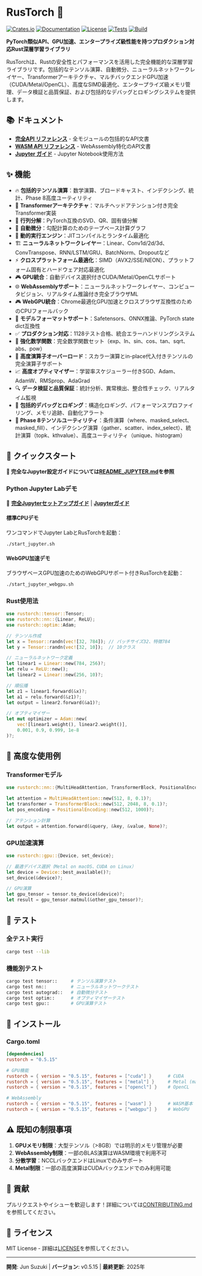 # RusTorch 🚀

[![Crates.io](https://img.shields.io/crates/v/rustorch)](https://crates.io/crates/rustorch)
[![Documentation](https://docs.rs/rustorch/badge.svg)](https://docs.rs/rustorch)
[![License](https://img.shields.io/badge/license-MIT%2FApache--2.0-blue.svg)](https://github.com/JunSuzukiJapan/rustorch)
[![Tests](https://img.shields.io/badge/tests-1128%20passing-brightgreen.svg)](#testing)
[![Build](https://img.shields.io/badge/build-passing-brightgreen.svg)](#testing)

**PyTorch類似API、GPU加速、エンタープライズ級性能を持つプロダクション対応Rust深層学習ライブラリ**

RusTorchは、Rustの安全性とパフォーマンスを活用した完全機能的な深層学習ライブラリです。包括的なテンソル演算、自動微分、ニューラルネットワークレイヤー、Transformerアーキテクチャ、マルチバックエンドGPU加速（CUDA/Metal/OpenCL）、高度なSIMD最適化、エンタープライズ級メモリ管理、データ検証と品質保証、および包括的なデバッグとロギングシステムを提供します。

## 📚 ドキュメント

- **[完全API リファレンス](API_DOCUMENTATION.md)** - 全モジュールの包括的なAPI文書
- **[WASM API リファレンス](WASM_API_DOCUMENTATION.md)** - WebAssembly特化のAPI文書
- **[Jupyter ガイド](jupyter-guide.md)** - Jupyter Notebook使用方法

## ✨ 機能

- 🔥 **包括的テンソル演算**：数学演算、ブロードキャスト、インデクシング、統計、Phase 8高度ユーティリティ
- 🤖 **Transformerアーキテクチャ**：マルチヘッドアテンション付き完全Transformer実装
- 🧮 **行列分解**：PyTorch互換のSVD、QR、固有値分解
- 🧠 **自動微分**：勾配計算のためのテープベース計算グラフ
- 🚀 **動的実行エンジン**：JITコンパイルとランタイム最適化
- 🏗️ **ニューラルネットワークレイヤー**：Linear、Conv1d/2d/3d、ConvTranspose、RNN/LSTM/GRU、BatchNorm、Dropoutなど
- ⚡ **クロスプラットフォーム最適化**：SIMD（AVX2/SSE/NEON）、プラットフォーム固有とハードウェア対応最適化
- 🎮 **GPU統合**：自動デバイス選択付きCUDA/Metal/OpenCLサポート
- 🌐 **WebAssemblyサポート**：ニューラルネットワークレイヤー、コンピュータビジョン、リアルタイム推論付き完全ブラウザML
- 🎮 **WebGPU統合**：Chrome最適化GPU加速とクロスブラウザ互換性のためのCPUフォールバック
- 📁 **モデルフォーマットサポート**：Safetensors、ONNX推論、PyTorch state dict互換性
- ✅ **プロダクション対応**：1128テスト合格、統合エラーハンドリングシステム
- 📐 **強化数学関数**：完全数学関数セット（exp、ln、sin、cos、tan、sqrt、abs、pow）
- 🔧 **高度演算子オーバーロード**：スカラー演算とin-place代入付きテンソルの完全演算子サポート
- 📈 **高度オプティマイザー**：学習率スケジューラー付きSGD、Adam、AdamW、RMSprop、AdaGrad
- 🔍 **データ検証と品質保証**：統計分析、異常検出、整合性チェック、リアルタイム監視
- 🐛 **包括的デバッグとロギング**：構造化ロギング、パフォーマンスプロファイリング、メモリ追跡、自動化アラート
- 🎯 **Phase 8テンソルユーティリティ**：条件演算（where、masked_select、masked_fill）、インデクシング演算（gather、scatter、index_select）、統計演算（topk、kthvalue）、高度ユーティリティ（unique、histogram）

## 🚀 クイックスタート

**📓 完全なJupyter設定ガイドについては[README_JUPYTER.md](../../README_JUPYTER.md)を参照**

### Python Jupyter Labデモ

📓 **[完全Jupyterセットアップガイド](../../README_JUPYTER.md)** | **[Jupyterガイド](jupyter-guide.md)**

#### 標準CPUデモ
ワンコマンドでJupyter LabとRusTorchを起動：

```bash
./start_jupyter.sh
```

#### WebGPU加速デモ
ブラウザベースGPU加速のためのWebGPUサポート付きRusTorchを起動：

```bash
./start_jupyter_webgpu.sh
```

### Rust使用法

```rust
use rustorch::tensor::Tensor;
use rustorch::nn::{Linear, ReLU};
use rustorch::optim::Adam;

// テンソル作成
let x = Tensor::randn(vec![32, 784]); // バッチサイズ32、特徴784
let y = Tensor::randn(vec![32, 10]);  // 10クラス

// ニューラルネットワーク定義
let linear1 = Linear::new(784, 256)?;
let relu = ReLU::new();
let linear2 = Linear::new(256, 10)?;

// 順伝播
let z1 = linear1.forward(&x)?;
let a1 = relu.forward(&z1)?;
let output = linear2.forward(&a1)?;

// オプティマイザー
let mut optimizer = Adam::new(
    vec![linear1.weight(), linear2.weight()], 
    0.001, 0.9, 0.999, 1e-8
)?;
```

## 🎯 高度な使用例

### Transformerモデル

```rust
use rustorch::nn::{MultiHeadAttention, TransformerBlock, PositionalEncoding};

let attention = MultiHeadAttention::new(512, 8, 0.1)?;
let transformer = TransformerBlock::new(512, 2048, 8, 0.1)?;
let pos_encoding = PositionalEncoding::new(512, 1000)?;

// アテンション計算
let output = attention.forward(&query, &key, &value, None)?;
```

### GPU加速演算

```rust
use rustorch::gpu::{Device, set_device};

// 最適デバイス選択（Metal on macOS、CUDA on Linux）
let device = Device::best_available()?;
set_device(&device)?;

// GPU演算
let gpu_tensor = tensor.to_device(&device)?;
let result = gpu_tensor.matmul(&other_gpu_tensor)?;
```

## 🧪 テスト

### 全テスト実行
```bash
cargo test --lib
```

### 機能別テスト
```bash
cargo test tensor::     # テンソル演算テスト
cargo test nn::         # ニューラルネットワークテスト  
cargo test autograd::   # 自動微分テスト
cargo test optim::      # オプティマイザーテスト
cargo test gpu::        # GPU演算テスト
```

## 🔧 インストール

### Cargo.toml
```toml
[dependencies]
rustorch = "0.5.15"

# GPU機能
rustorch = { version = "0.5.15", features = ["cuda"] }      # CUDA
rustorch = { version = "0.5.15", features = ["metal"] }     # Metal (macOS)
rustorch = { version = "0.5.15", features = ["opencl"] }    # OpenCL

# WebAssembly
rustorch = { version = "0.5.15", features = ["wasm"] }      # WASM基本
rustorch = { version = "0.5.15", features = ["webgpu"] }    # WebGPU
```

## ⚠️ 既知の制限事項

1. **GPUメモリ制限**：大型テンソル（>8GB）では明示的メモリ管理が必要
2. **WebAssembly制限**：一部のBLAS演算はWASM環境で利用不可
3. **分散学習**：NCCLバックエンドはLinuxでのみサポート
4. **Metal制限**：一部の高度演算はCUDAバックエンドでのみ利用可能

## 🤝 貢献

プルリクエストやイシューを歓迎します！詳細については[CONTRIBUTING.md](../../CONTRIBUTING.md)を参照してください。

## 📄 ライセンス

MIT License - 詳細は[LICENSE](../../LICENSE)を参照してください。

---

**開発**: Jun Suzuki | **バージョン**: v0.5.15 | **最終更新**: 2025年
